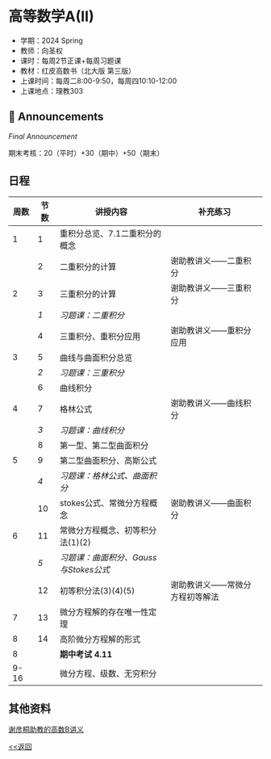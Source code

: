 # 高等数学A(II)

* 学期：2024 Spring
* 教师：向圣权
* 课时：每周2节正课+每周习题课
* 教材：红皮高数书（北大版 第三版）
* 上课时间：每周二8:00-9:50，每周四10:10-12:00
* 上课地点：理教303

## 📢 Announcements

*Final Announcement*

期末考核：20（平时）+30（期中）+50（期末）

## 日程

| 周数 |节数| 讲授内容 | 补充练习 |
| ---- |----| -------- | -------- |
|1|1|重积分总览、7.1二重积分的概念||
||2|二重积分的计算|谢助教讲义——二重积分|
|2|3|三重积分的计算|谢助教讲义——三重积分|
||*1*|*习题课：二重积分*||
||4|三重积分、重积分应用|谢助教讲义——重积分应用|
|3|5|曲线与曲面积分总览||
||*2*|*习题课：三重积分*||
||6|曲线积分||
|4|7|格林公式|谢助教讲义——曲线积分|
||*3*|*习题课：曲线积分*||
||8|第一型、第二型曲面积分||
|5|9|第二型曲面积分、高斯公式||
||*4*|*习题课：格林公式、曲面积分*||
||10|stokes公式、常微分方程概念|谢助教讲义——曲面积分|
|6|11|常微分方程概念、初等积分法(1)(2)||
||*5*|*习题课：曲面积分、Gauss与Stokes公式*||
||12|初等积分法(3)(4)(5)|谢助教讲义——常微分方程初等解法|
|7|13|微分方程解的存在唯一性定理||
|8|14|高阶微分方程解的形式||
|8||**期中考试 4.11**||
|9-16||微分方程、级数、无穷积分||

## 其他资料

[谢彦桐助教的高数B讲义](https://darkoxie.github.io)

[<<返回](university_courses)